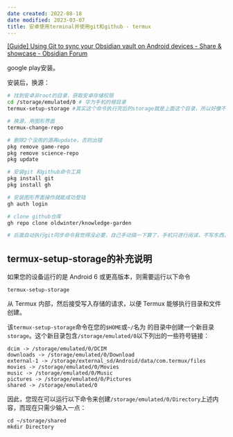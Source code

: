 ```yaml
---
date created: 2022-08-18
date modified: 2023-03-07
title: 安卓使用terminal并使用git和github - termux
---
```


[[Guide] Using Git to sync your Obsidian vault on Android devices - Share & showcase - Obsidian Forum](https://forum.obsidian.md/t/guide-using-git-to-sync-your-obsidian-vault-on-android-devices/41887)

google play安装。

安装后，换源：

```bash
# 找到安卓非root的目录，获取安卓存储权限
cd /storage/emulated/0 # 华为手机的根目录
termux-setup-storage #其实这个命令执行完后的storage就是上面这个目录，所以好像不需要在上面的目录执行这个命令。

# 换源，用图形界面
termux-change-repo

# 删除2个没用的源再update，否则出错
pkg remove game-repo  
pkg remove science-repo  
pkg update

# 安装git 和github命令工具
pkg install git
pkg install gh

# 安装图形界面操作就能成功登陆
gh auth login

# clone github仓库
gh repo clone oldwinter/knowledge-garden

# 后面自动执行git同步命令我觉得没必要，自己手动搞一下算了，手机只进行阅读，不写东西，就负责pull即可。

```

## termux-setup-storage的补充说明

如果您的设备运行的是 Android 6 或更高版本，则需要运行以下命令

```
termux-setup-storage
```

从 Termux 内部，然后接受写入存储的请求，以便 Termux 能够执行目录和文件创建。

该`termux-setup-storage`命令在您的`$HOME`或`~/`名为 的目录中创建一个新目录`storage`。这个新目录包含`/storage/emulated/0`以下列出的一些符号链接：

```
dcim -> /storage/emulated/0/DCIM
downloads -> /storage/emulated/0/Download
external-1 -> /storage/external_sd/Android/data/com.termux/files
movies -> /storage/emulated/0/Movies
music -> /storage/emulated/0/Music
pictures -> /storage/emulated/0/Pictures
shared -> /storage/emulated/0
```

因此，您现在可以运行以下命令来创建`/storage/emulated/0/Directory`上述内容，而现在只需少输入一点：

```
cd ~/storage/shared
mkdir Directory
```
